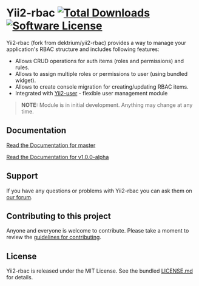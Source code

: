 # Yii2-rbac [![Total Downloads](https://img.shields.io/packagist/dt/dektrium/yii2-rbac.svg?style=flat-square)](https://packagist.org/packages/dektrium/yii2-rbac) [![Software License](https://img.shields.io/badge/license-MIT-brightgreen.svg?style=flat-square)](LICENSE.md)

Yii2-rbac (fork from dektrium/yii2-rbac) provides a way to manage your application's RBAC structure and includes following features:

- Allows CRUD operations for auth items (roles and permissions) and rules.
- Allows to assign multiple roles or permissions to user (using bundled widget).
- Allows to create console migration for creating/updating RBAC items.
- Integrated with [Yii2-user](https://github.com/dektrium/yii2-user) - flexible user management module

> **NOTE:** Module is in initial development. Anything may change at any time.

## Documentation

[Read the Documentation for master](docs/README.md)

[Read the Documentation for v1.0.0-alpha](https://github.com/dektrium/yii2-rbac/blob/1.0.0-alpha/docs/README.md)

## Support

If you have any questions or problems with Yii2-rbac you can ask them on [our forum](http://dektrium.com).

## Contributing to this project

Anyone and everyone is welcome to contribute. Please take a moment to review the
[guidelines for contributing](.github/CONTRIBUTING.md).

## License

Yii2-rbac is released under the MIT License. See the bundled [LICENSE.md](LICENSE.md) for details.
